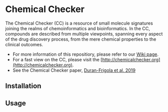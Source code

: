 # Chemical Checker

The Chemical Checker (CC) is a resource of small molecule signatures joining the realms of chemoinformatics and bioinformatics. In the CC, compounds are described from multiple viewpoints, spanning every aspect of the drug discovery process, from the mere chemical properties to the clinical outcomes.

* For more information of this repositiory, please refer to our [Wiki page](http://gitlab.sbnb.org/project-specific-repositories/chemical_checker/wikis/home).
* For a fast view on the CC, please visit the [http://chemicalchecker.org](http://chemicalchecker.org).
* See the Chemical Checker paper, [Duran-Frigola et al. 2019](https://www.dropbox.com/s/x2rqszfdfpqdqdy/duranfrigola_etal_ms_current.pdf?dl=0)

## Installation


## Usage